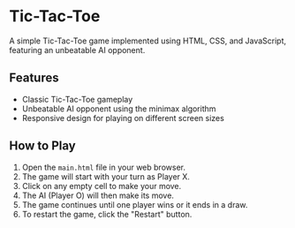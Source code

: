 # Tic-Tac-Toe

A simple Tic-Tac-Toe game implemented using HTML, CSS, and JavaScript, featuring an unbeatable AI opponent.

## Features

*   Classic Tic-Tac-Toe gameplay
*   Unbeatable AI opponent using the minimax algorithm
*   Responsive design for playing on different screen sizes

## How to Play

1.  Open the `main.html` file in your web browser.
2.  The game will start with your turn as Player X.
3.  Click on any empty cell to make your move.
4.  The AI (Player O) will then make its move.
5.  The game continues until one player wins or it ends in a draw.
6.  To restart the game, click the "Restart" button.
